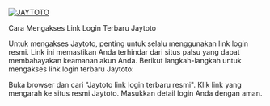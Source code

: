 [![JAYTOTO](https://communityresponsekirklees.com/assets/images/daftar-pub189.gif)](https://vipjaytoto.xyz)

Cara Mengakses Link Login Terbaru Jaytoto

Untuk mengakses Jaytoto, penting untuk selalu menggunakan link login resmi. Link ini memastikan Anda terhindar dari situs palsu yang dapat membahayakan keamanan akun Anda. Berikut langkah-langkah untuk mengakses link login terbaru Jaytoto:

Buka browser dan cari "Jaytoto link login terbaru resmi".
Klik link yang mengarah ke situs resmi Jaytoto.
Masukkan detail login Anda dengan aman.
